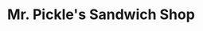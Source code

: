 ---
title: "Mr. Pickle's Sandwich Shop"
url: /atascadero/mr-pickles-sandwich-shop/
shop: Feinkost
---